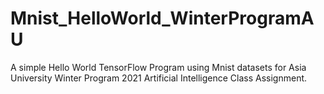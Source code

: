 # Mnist_HelloWorld_WinterProgramAU
A simple Hello World TensorFlow Program using Mnist datasets for Asia University Winter Program 2021 Artificial Intelligence Class Assignment.
